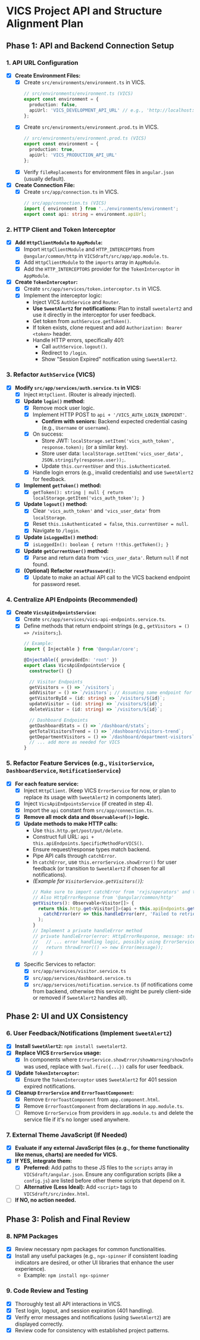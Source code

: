 # VICS Project API and Structure Alignment Plan

## Phase 1: API and Backend Connection Setup

### 1. API URL Configuration
- [x] **Create Environment Files:**
    - [x] Create `src/environments/environment.ts` in VICS.
        ```typescript
        // src/environments/environment.ts (VICS)
        export const environment = {
          production: false,
          apiUrl: 'VICS_DEVELOPMENT_API_URL' // e.g., 'http://localhost:7000/api'
        };
        ```
    - [x] Create `src/environments/environment.prod.ts` in VICS.
        ```typescript
        // src/environments/environment.prod.ts (VICS)
        export const environment = {
          production: true,
          apiUrl: 'VICS_PRODUCTION_API_URL'
        };
        ```
    - [x] Verify `fileReplacements` for environment files in `angular.json` (usually default).
- [x] **Create Connection File:**
    - [x] Create `src/app/connection.ts` in VICS.
        ```typescript
        // src/app/connection.ts (VICS)
        import { environment } from '../environments/environment';
        export const api: string = environment.apiUrl;
        ```

### 2. HTTP Client and Token Interceptor
- [x] **Add `HttpClientModule` to `AppModule`:**
    - [x] Import `HttpClientModule` and `HTTP_INTERCEPTORS` from `@angular/common/http` in `VICSdraft/src/app/app.module.ts`.
    - [x] Add `HttpClientModule` to the `imports` array in `AppModule`.
    - [x] Add the `HTTP_INTERCEPTORS` provider for the `TokenInterceptor` in `AppModule`.
- [x] **Create `TokenInterceptor`:**
    - [x] Create `src/app/services/token.interceptor.ts` in VICS.
    - [x] Implement the interceptor logic:
        - Inject VICS `AuthService` and `Router`.
        - **Use `SweetAlert2` for notifications:** Plan to install `sweetalert2` and use it directly in the interceptor for user feedback.
        - Get token from `authService.getToken()`.
        - If token exists, clone request and add `Authorization: Bearer <token>` header.
        - Handle HTTP errors, specifically 401:
            - Call `authService.logout()`.
            - Redirect to `/login`.
            - Show "Session Expired" notification using `SweetAlert2`.

### 3. Refactor `AuthService` (VICS)
- [x] **Modify `src/app/services/auth.service.ts` in VICS:**
    - [x] Inject `HttpClient`. (Router is already injected).
    - [x] **Update `login()` method:**
        - [x] Remove mock user logic.
        - [x] Implement HTTP POST to `api + '/VICS_AUTH_LOGIN_ENDPOINT'`.
            - **Confirm with seniors:** Backend expected credential casing (e.g., `Username` or `username`).
        - [x] On success:
            - Store JWT: `localStorage.setItem('vics_auth_token', response.token);` (or a similar key).
            - Store user data: `localStorage.setItem('vics_user_data', JSON.stringify(response.user));`.
            - Update `this.currentUser` and `this.isAuthenticated`.
        - [x] Handle login errors (e.g., invalid credentials) and use `SweetAlert2` for feedback.
    - [x] **Implement `getToken()` method:**
        - [x] `getToken(): string | null { return localStorage.getItem('vics_auth_token'); }`
    - [x] **Update `logout()` method:**
        - [x] Clear `'vics_auth_token'` and `'vics_user_data'` from `localStorage`.
        - [x] Reset `this.isAuthenticated = false`, `this.currentUser = null`.
        - [x] Navigate to `/login`.
    - [x] **Update `isLoggedIn()` method:**
        - [x] `isLoggedIn(): boolean { return !!this.getToken(); }`
    - [x] **Update `getCurrentUser()` method:**
        - [x] Parse and return data from `'vics_user_data'`. Return `null` if not found.
    - [x] **(Optional) Refactor `resetPassword()`:**
        - [x] Update to make an actual API call to the VICS backend endpoint for password reset.

### 4. Centralize API Endpoints (Recommended)
- [x] **Create `VicsApiEndpointsService`:**
    - [x] Create `src/app/services/vics-api-endpoints.service.ts`.
    - [x] Define methods that return endpoint strings (e.g., `getVisitors = () => /visitors;`).
        ```typescript
        // Example:
        import { Injectable } from '@angular/core';

        @Injectable({ providedIn: 'root' })
        export class VicsApiEndpointsService {
          constructor() {}

          // Visitor Endpoints
          getVisitors = () => `/visitors`;
          addVisitor = () => `/visitors`; // Assuming same endpoint for POST
          getVisitorById = (id: string) => `/visitors/${id}`;
          updateVisitor = (id: string) => `/visitors/${id}`;
          deleteVisitor = (id: string) => `/visitors/${id}`;

          // Dashboard Endpoints
          getDashboardStats = () => `/dashboard/stats`;
          getTotalVisitorsTrend = () => `/dashboard/visitors-trend`;
          getDepartmentVisitors = () => `/dashboard/department-visitors`;
          // ... add more as needed for VICS
        }
        ```

### 5. Refactor Feature Services (e.g., `VisitorService`, `DashboardService`, `NotificationService`)
- [x] **For each feature service:**
    - [x] Inject `HttpClient`. (Keep VICS `ErrorService` for now, or plan to replace its usage with `SweetAlert2` in components later).
    - [x] Inject `VicsApiEndpointsService` (if created in step 4).
    - [x] Import the `api` constant from `src/app/connection.ts`.
    - [x] **Remove all mock data and `Observable<of()>` logic.**
    - [x] **Update methods to make HTTP calls:**
        - Use `this.http.get/post/put/delete`.
        - Construct full URL: `api + this.apiEndpoints.SpecificMethodForVICS()`.
        - Ensure request/response types match backend.
        - Pipe API calls through `catchError`.
        - In `catchError`, use `this.errorService.showError()` for user feedback (or transition to `SweetAlert2` if chosen for all notifications).
        - *(Example for `VisitorService.getVisitors()`):*
            ```typescript
            // Make sure to import catchError from 'rxjs/operators' and throwError from 'rxjs'
            // Also HttpErrorResponse from '@angular/common/http'
            getVisitors(): Observable<Visitor[]> {
              return this.http.get<Visitor[]>(api + this.apiEndpoints.getVisitors()).pipe(
                catchError(err => this.handleError(err, 'Failed to retrieve visitors'))
              );
            }
            // Implement a private handleError method
            // private handleError(error: HttpErrorResponse, message: string): Observable<never> {
            //   // ... error handling logic, possibly using ErrorService or SweetAlert2 ...
            //   return throwError(() => new Error(message));
            // }
            ```
    - [x] Specific Services to refactor:
        - [x] `src/app/services/visitor.service.ts`
        - [x] `src/app/services/dashboard.service.ts`
        - [x] `src/app/services/notification.service.ts` (if notifications come from backend, otherwise this service might be purely client-side or removed if `SweetAlert2` handles all).

## Phase 2: UI and UX Consistency

### 6. User Feedback/Notifications (Implement `SweetAlert2`)
- [x] **Install `SweetAlert2`:** `npm install sweetalert2`.
- [x] **Replace VICS `ErrorService` usage:**
    - [x] In components where `ErrorService.showError/showWarning/showInfo` was used, replace with `Swal.fire({...})` calls for user feedback.
- [x] **Update `TokenInterceptor`:**
    - [x] Ensure the `TokenInterceptor` uses `SweetAlert2` for 401 session expired notifications.
- [x] **Cleanup `ErrorService` and `ErrorToastComponent`:**
    - [x] Remove `ErrorToastComponent` from `app.component.html`.
    - [x] Remove `ErrorToastComponent` from declarations in `app.module.ts`.
    - [ ] Remove `ErrorService` from providers in `app.module.ts` and delete the service file if it's no longer used anywhere.

### 7. External Theme JavaScript (If Needed)
- [x] **Evaluate if any external JavaScript files (e.g., for theme functionality like menus, charts) are needed for VICS.**
- [x] **If YES, integrate them:**
    - [x] **Preferred:** Add paths to these JS files to the `scripts` array in `VICSdraft/angular.json`. Ensure any configuration scripts (like a `config.js`) are listed before other theme scripts that depend on it.
    - [ ] **Alternative (Less Ideal):** Add `<script>` tags to `VICSdraft/src/index.html`.
- [ ] **If NO, no action needed.**

## Phase 3: Polish and Final Review

### 8. NPM Packages
- [x] Review necessary npm packages for common functionalities.
- [x] Install any useful packages (e.g., `ngx-spinner` if consistent loading indicators are desired, or other UI libraries that enhance the user experience).
    - Example: `npm install ngx-spinner`

### 9. Code Review and Testing
- [x] Thoroughly test all API interactions in VICS.
- [x] Test login, logout, and session expiration (401 handling).
- [x] Verify error messages and notifications (using `SweetAlert2`) are displayed correctly.
- [x] Review code for consistency with established project patterns.